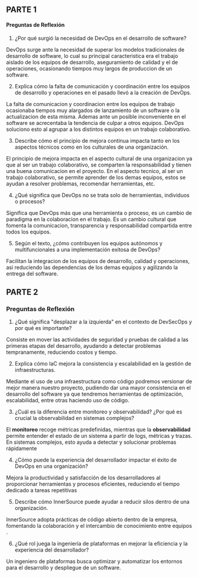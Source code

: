 ## PARTE 1
#### Preguntas de Reflexión

1. ¿Por qué surgió la necesidad de DevOps en el desarrollo de software?

DevOps surge ante la necesidad de superar los modelos tradicionales de desarrollo de software, lo cual su principal caracteristica era el trabajo aislado de los equipos de desarrollo, aseguramiento de calidad y el de operaciones, ocasionando tiempos muy largos de produccion de un software.

2. Explica cómo la falta de comunicación y coordinación entre los equipos de desarrollo y operaciones en el pasado llevó a la creación de DevOps.

La falta de comunicacion y coordinacion entre los equipos de trabajo ocasionaba tiempos muy alargados de lanzamiento de un software o la actualizacion de esta misma. Ademas ante un posible inconveniente en el software se acrecentaba la tendencia de culpar a otros equipos. DevOps soluciono esto al agrupar a los distintos equipos en un trabajo colaborativo. 

3. Describe cómo el principio de mejora continua impacta tanto en los aspectos técnicos como en los culturales de una organización.

El principio de mejora impacta en el aspecto cultural de una organizacion ya que al ser un trabajo colaborativo, se comparten la responsabilidad y tienen una buena comunicacion en el proyecto. En el aspecto tecnico, al ser un trabajo colaborativo, se permite aprender de los demas equipos, estos se ayudan a resolver problemas, recomendar herramientas, etc.

4. ¿Qué significa que DevOps no se trata solo de herramientas, individuos o procesos?

Significa que DevOps más que una herramienta o proceso, es un cambio de paradigma en la colaboracion en el trabajo. Es un cambio cultural que fomenta la comunicacion, transparencia y responsabilidad compartida entre todos los equipos.

5. Según el texto, ¿cómo contribuyen los equipos autónomos y multifuncionales a una implementación exitosa de DevOps?

Facilitan la integracion de los equipos de desarrollo, calidad y operaciones, asi reduciendo las dependencias de los demas equipos y agilizando la entrega del software.

## PARTE 2
### Preguntas de Reflexión

1. ¿Qué significa "desplazar a la izquierda" en el contexto de DevSecOps y por qué es importante?

Consiste en mover las actividades de seguridad y pruebas de calidad a las primeras etapas del desarrollo, ayudando a detectar problemas tempranamente, reduciendo costos y tiempo.

2. Explica cómo IaC mejora la consistencia y escalabilidad en la gestión de infraestructuras.

Mediante el uso de una infraestructura como código podremos versionar de mejor manera nuestro proyecto, pudiendo dar una mayor consistencia en el desarrollo del software ya que tendremos herramientas de optimización, escalabilidad, entre otras haciendo uso de código.

3. ¿Cuál es la diferencia entre monitoreo y observabilidad? ¿Por qué es crucial la observabilidad en sistemas complejos?

El **monitoreo** recoge métricas predefinidas, mientras que la **observabilidad** permite entender el estado de un sistema a partir de logs, métricas y trazas. En sistemas complejos, esto ayuda a detectar y solucionar problemas rápidamente​

4. ¿Cómo puede la experiencia del desarrollador impactar el éxito de DevOps en una organización?

Mejora la productividad y satisfacción de los desarrolladores al proporcionar herramientas y procesos eficientes, reduciendo el tiempo dedicado a tareas repetitivas​

5. Describe cómo InnerSource puede ayudar a reducir silos dentro de una organización.

InnerSource adopta prácticas de código abierto dentro de la empresa, fomentando la colaboración y el intercambio de conocimiento entre equipos​.

6. ¿Qué rol juega la ingeniería de plataformas en mejorar la eficiencia y la experiencia del desarrollador?

Un ingeniero de plataformas busca optimizar y automatizar los entornos para el desarrollo y despliegue de un software.
